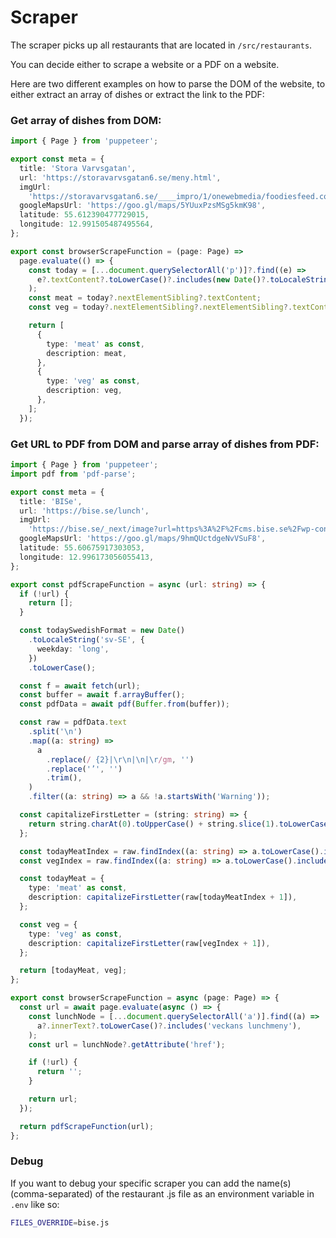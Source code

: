 # Scraper

The scraper picks up all restaurants that are located in `/src/restaurants`.

You can decide either to scrape a website or a PDF on a website.

Here are two different examples on how to parse the DOM of the website, to either extract an array of dishes or extract the link to the PDF:

### Get array of dishes from DOM:

```ts
import { Page } from 'puppeteer';

export const meta = {
  title: 'Stora Varvsgatan',
  url: 'https://storavarvsgatan6.se/meny.html',
  imgUrl:
    'https://storavarvsgatan6.se/____impro/1/onewebmedia/foodiesfeed.com_close-up-on-healthy-green-broccoli%20%28kopia%29.jpg?etag=%226548df-5f256567%22&sourceContentType=image%2Fjpeg&ignoreAspectRatio&resize=1900%2B1267&extract=81%2B0%2B939%2B1190&quality=85',
  googleMapsUrl: 'https://goo.gl/maps/5YUuxPzsMSg5kmK98',
  latitude: 55.612390477729015,
  longitude: 12.991505487495564,
};

export const browserScrapeFunction = (page: Page) =>
  page.evaluate(() => {
    const today = [...document.querySelectorAll('p')]?.find((e) =>
      e?.textContent?.toLowerCase()?.includes(new Date()?.toLocaleString('sv-SE', { weekday: 'long' })),
    );
    const meat = today?.nextElementSibling?.textContent;
    const veg = today?.nextElementSibling?.nextElementSibling?.textContent;

    return [
      {
        type: 'meat' as const,
        description: meat,
      },
      {
        type: 'veg' as const,
        description: veg,
      },
    ];
  });
```

### Get URL to PDF from DOM and parse array of dishes from PDF:

```ts
import { Page } from 'puppeteer';
import pdf from 'pdf-parse';

export const meta = {
  title: 'BISe',
  url: 'https://bise.se/lunch',
  imgUrl:
    'https://bise.se/_next/image?url=https%3A%2F%2Fcms.bise.se%2Fwp-content%2Fuploads%2F2022%2F10%2FLunch_Bise.jpeg&w=1080&q=75',
  googleMapsUrl: 'https://goo.gl/maps/9hmQUctdgeNvVSuF8',
  latitude: 55.60675917303053,
  longitude: 12.996173056055413,
};

export const pdfScrapeFunction = async (url: string) => {
  if (!url) {
    return [];
  }

  const todaySwedishFormat = new Date()
    .toLocaleString('sv-SE', {
      weekday: 'long',
    })
    .toLowerCase();

  const f = await fetch(url);
  const buffer = await f.arrayBuffer();
  const pdfData = await pdf(Buffer.from(buffer));

  const raw = pdfData.text
    .split('\n')
    .map((a: string) =>
      a
        .replace(/ {2}|\r\n|\n|\r/gm, '')
        .replace('’', '')
        .trim(),
    )
    .filter((a: string) => a && !a.startsWith('Warning'));

  const capitalizeFirstLetter = (string: string) => {
    return string.charAt(0).toUpperCase() + string.slice(1).toLowerCase();
  };

  const todayMeatIndex = raw.findIndex((a: string) => a.toLowerCase().includes(todaySwedishFormat));
  const vegIndex = raw.findIndex((a: string) => a.toLowerCase().includes('veckans vegetariska'));

  const todayMeat = {
    type: 'meat' as const,
    description: capitalizeFirstLetter(raw[todayMeatIndex + 1]),
  };

  const veg = {
    type: 'veg' as const,
    description: capitalizeFirstLetter(raw[vegIndex + 1]),
  };

  return [todayMeat, veg];
};

export const browserScrapeFunction = async (page: Page) => {
  const url = await page.evaluate(async () => {
    const lunchNode = [...document.querySelectorAll('a')].find((a) =>
      a?.innerText?.toLowerCase()?.includes('veckans lunchmeny'),
    );
    const url = lunchNode?.getAttribute('href');

    if (!url) {
      return '';
    }

    return url;
  });

  return pdfScrapeFunction(url);
};
```

### Debug

If you want to debug your specific scraper you can add the name(s) (comma-separated) of the restaurant .js file as an environment variable in `.env` like so:

```sh
FILES_OVERRIDE=bise.js
```
